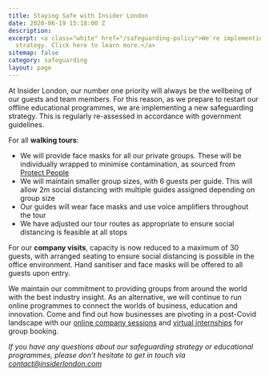 ```yaml
---
title: Staying Safe with Insider London
date: 2020-06-19 15:18:00 Z
description: 
excerpt: <a class="white" href="/safeguarding-policy">We're implementing a new safeguarding
  strategy. Click here to learn more.</a>
sitemap: false
category: safeguarding
layout: page
---
```


At Insider London, our number one priority will always be the wellbeing of our guests and team members. For this reason, as we prepare to restart our offline educational programmes, we are implementing a new safeguarding strategy. This is regularly re-assessed in accordance with government guidelines.

For all **walking tours**:

* We will provide face masks for all our private groups. These will be individually wrapped to minimise contamination, as sourced from [Protect People](www.protectpeople.co.uk) 
* We will maintain smaller group sizes, with 6 guests per guide. This will allow 2m social distancing with multiple guides assigned depending on group size
* Our guides will wear face masks and use voice amplifiers throughout the tour
* We have adjusted our tour routes as appropriate to ensure social distancing is feasible at all stops

For our **company visits**, capacity is now reduced to a maximum of 30 guests, with arranged seating to ensure social distancing is possible in the office environment. Hand sanitiser and face masks will be offered to all guests upon entry.

We maintain our commitment to providing groups from around the world with the best industry insight. As an alternative, we will continue to run online programmes to connect the worlds of business, education and innovation. Come and find out how businesses are pivoting in a post-Covid landscape with our [online company sessions](https://www.insiderlondon.com/online-education/online-company-visits/) and [virtual internships](https://www.insiderlondon.com/online-education/virtual-internships/) for group booking.

*If you have any questions about our safeguarding strategy or educational programmes, please don’t hesitate to get in touch via [contact@insiderlondon.com](mailto:contact@insiderlondon.com)*